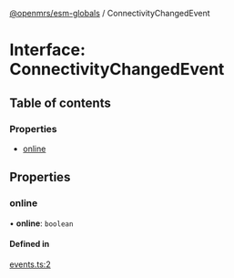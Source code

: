 [@openmrs/esm-globals](../API.md) / ConnectivityChangedEvent

# Interface: ConnectivityChangedEvent

## Table of contents

### Properties

- [online](ConnectivityChangedEvent.md#online)

## Properties

### online

• **online**: `boolean`

#### Defined in

[events.ts:2](https://github.com/openmrs/openmrs-esm-core/blob/master/packages/framework/esm-globals/src/events.ts#L2)
